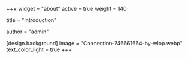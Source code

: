 +++
widget = "about"
active = true
weight = 140

title = "Introduction"

author = "admin"

[design.background]
  image = "Connection-746661664-by-wlop.webp"
  text_color_light = true
+++